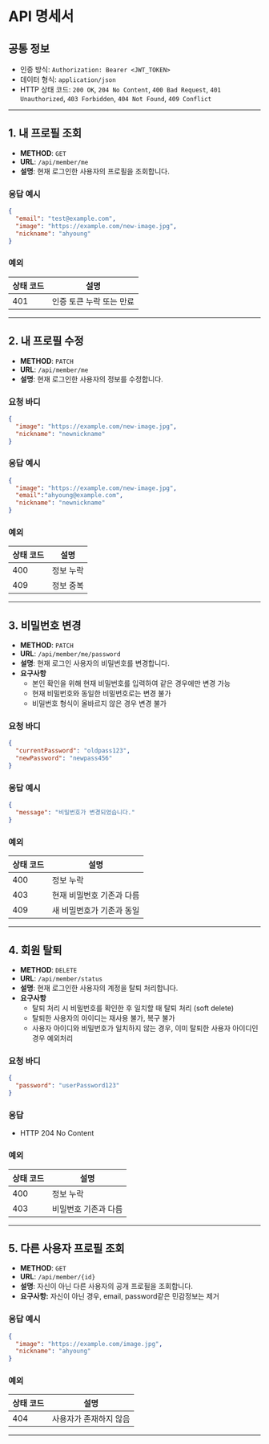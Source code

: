 # API 명세서 

## 공통 정보

- 인증 방식: `Authorization: Bearer <JWT_TOKEN>`
- 데이터 형식: `application/json`
- HTTP 상태 코드: `200 OK`, `204 No Content`, `400 Bad Request`, `401 Unauthorized`, `403 Forbidden`, `404 Not Found`, `409 Conflict`

---

## 1. 내 프로필 조회

- **METHOD**: `GET`
- **URL**: `/api/member/me`
- **설명**: 현재 로그인한 사용자의 프로필을 조회합니다.

### 응답 예시

```json
{
  "email": "test@example.com",
  "image": "https://example.com/new-image.jpg",
  "nickname": "ahyoung"
}
```

### 예외

| 상태 코드 | 설명 |
| --- | --- |
| 401 | 인증 토큰 누락 또는 만료 |

---

## 2. 내 프로필 수정

- **METHOD**: `PATCH`
- **URL**: `/api/member/me`
- **설명**: 현재 로그인한 사용자의 정보를 수정합니다.

### 요청 바디

```json
{
  "image": "https://example.com/new-image.jpg",
  "nickname": "newnickname"
}
```

### 응답 예시

```json
{
  "image": "https://example.com/new-image.jpg",
  "email":"ahyoung@example.com",
  "nickname": "newnickname"
}
```

### 예외

| 상태 코드 | 설명 |
| --- | --- |
| 400 | 정보 누락 |
| 409 | 정보 중복 |

---

## 3. 비밀번호 변경

- **METHOD**: `PATCH`
- **URL**: `/api/member/me/password`
- **설명**: 현재 로그인 사용자의 비밀번호를 변경합니다.
- **요구사항**
    - 본인 확인을 위해 현재 비밀번호를  입력하여 같은 경우에만 변경 가능
    - 현재 비밀번호와 동일한 비밀번호로는 변경 불가
    - 비밀번호 형식이 올바르지 않은 경우 변경 불가

### 요청 바디

```json
{
  "currentPassword": "oldpass123",
  "newPassword": "newpass456"
}
```

### 응답 예시

```json
{
  "message": "비밀번호가 변경되었습니다."
}
```

### 예외

| 상태 코드 | 설명 |
| --- | --- |
| 400 | 정보 누락 |
| 403 | 현재 비밀번호 기존과 다름 |
| 409 | 새 비밀번호가 기존과 동일 |

---

## 4. 회원 탈퇴

- **METHOD**: `DELETE`
- **URL**: `/api/member/status`
- **설명**: 현재 로그인한 사용자의 계정을 탈퇴 처리합니다.
- **요구사항**
    - 탈퇴 처리 시 비밀번호를 확인한 후 일치할 때 탈퇴 처리 (soft delete)
    - 탈퇴한 사용자의 아이디는 재사용 불가, 복구 불가
    - 사용자 아이디와 비밀번호가 일치하지 않는 경우, 이미 탈퇴한 사용자 아이디인 경우 예외처리

### 요청 바디

```json
{
  "password": "userPassword123"
}
```

### 응답

- HTTP 204 No Content

### 예외

| 상태 코드 | 설명 |
| --- | --- |
| 400 | 정보 누락 |
| 403 | 비밀번호 기존과 다름 |

---

## 5. 다른 사용자 프로필 조회

- **METHOD**: `GET`
- **URL**: `/api/member/{id}`
- **설명**: 자신이 아닌 다른 사용자의 공개 프로필을 조회합니다.
- **요구사항:** 자신이 아닌 경우, email, password같은 민감정보는 제거

### 응답 예시

```json
{
  "image": "https://example.com/image.jpg",
  "nickname": "ahyoung"
}
```

### 예외

| 상태 코드 | 설명 |
| --- | --- |
| 404 | 사용자가 존재하지 않음 |

---
